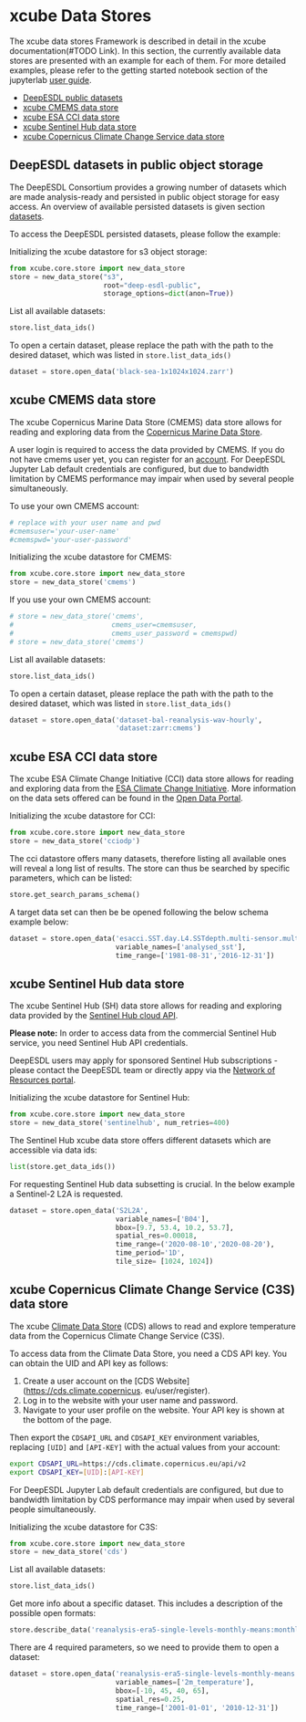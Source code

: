 # xcube Data Stores

The xcube data stores Framework is described in detail in the xcube documentation(#TODO 
Link).
In this section, the currently available data stores are presented with an 
example for each of them. For more detailed examples, please refer to the 
getting started notebook section of the jupyterlab 
[user guide](../guide/jupyterlab.md#getting-started-notebooks).

-   [DeepESDL public datasets](#deepesdl-datasets-in-public-object-storage)
-   [xcube CMEMS data store](#xcube-cmems-data-store)
-   [xcube ESA CCI data store](#xcube-esa-cci-data-store)
-   [xcube Sentinel Hub data store](#xcube-sentinel-hub-data-store)
-   [xcube Copernicus Climate Change Service data store](#xcube-copernicus-climate-change-service-c3s-data-store)

## DeepESDL datasets in public object storage

The DeepESDL Consortium provides a growing number of datasets which are made 
analysis-ready and persisted in public object storage for easy access. 
An overview of available persisted datasets is given section 
[datasets](datasets.md). 

To access the DeepESDL persisted datasets, please follow the example: 

Initializing the xcube datastore for s3 object storage:
```python
from xcube.core.store import new_data_store
store = new_data_store("s3", 
                       root="deep-esdl-public", 
                       storage_options=dict(anon=True))
```
List all available datasets: 

```python
store.list_data_ids()
```

To open a certain dataset, please replace the path with the path to the 
desired dataset, which was listed in `store.list_data_ids()`

```python
dataset = store.open_data('black-sea-1x1024x1024.zarr')
```

## xcube CMEMS data store
The xcube Copernicus Marine Data Store (CMEMS) data store allows for reading and 
exploring data from the 
[Copernicus Marine Data Store](https://data.marine.copernicus.eu/products).

A user login is required to access the data provided by CMEMS.
If you do not have cmems user yet, you can register for an 
[account](https://resources.marine.copernicus.eu/registration-form). 
For DeepESDL Jupyter Lab default credentials are configured, but due to 
bandwidth 
limitation by CMEMS performance may impair when used by several people
simultaneously. 

To use your own CMEMS account:
```python
# replace with your user name and pwd
#cmemsuser='your-user-name'
#cmemspwd='your-user-password'
```
Initializing the xcube datastore for CMEMS:

```python
from xcube.core.store import new_data_store
store = new_data_store('cmems')
```

If you use your own CMEMS account: 

```python
# store = new_data_store('cmems', 
#                        cmems_user=cmemsuser, 
#                        cmems_user_password = cmemspwd)
# store = new_data_store('cmems')
```

List all available datasets: 

```python
store.list_data_ids()
```

To open a certain dataset, please replace the path with the path to the 
desired dataset, which was listed in `store.list_data_ids()`

```python
dataset = store.open_data('dataset-bal-reanalysis-wav-hourly',
                          'dataset:zarr:cmems')
```


## xcube ESA CCI data store
The xcube ESA Climate Change Initiative (CCI) data store allows for reading and 
exploring data from the 
[ESA Climate Change Initiative](https://climate.esa.int/en/esa-climate/esa-cci/).
More information on the data sets offered can be found in the
[Open Data Portal](https://climate.esa.int/en/odp/#/dashboard).


Initializing the xcube datastore for CCI:

```python
from xcube.core.store import new_data_store
store = new_data_store('cciodp')
```

The cci datastore offers many datasets, therefore listing all available ones 
will reveal a long list of results. The store can thus be searched by specific 
parameters, which can be listed:

```python
store.get_search_params_schema()
```

A target data set can then be be opened following the below schema  
example below:

```python
dataset = store.open_data('esacci.SST.day.L4.SSTdepth.multi-sensor.multi-platform.OSTIA.2-1.sst',
                          variable_names=['analysed_sst'],
                          time_range=['1981-08-31','2016-12-31'])

```

## xcube Sentinel Hub data store

The xcube Sentinel Hub (SH) data store allows for reading and exploring data provided by the 
[Sentinel Hub cloud API](https://www.sentinel-hub.com/).

**Please note:** In order to access data from the commercial Sentinel Hub service, you need Sentinel 
Hub API credentials. 

DeepESDL users may apply for sponsored Sentinel Hub subscriptions - 
please contact the DeepESDL team or directly appy via the [Network of Resources portal](https://nor-discover.cloudeo.group/Service/EDC-Sentinel-Hub/SponsoringWizardPricelist).


Initializing the xcube datastore for Sentinel Hub:

```python
from xcube.core.store import new_data_store
store = new_data_store('sentinelhub', num_retries=400)
```

The Sentinel Hub xcube data store offers different datasets which are 
accessible via data ids:

```python
list(store.get_data_ids())
```

For requesting Sentinel Hub data subsetting is crucial. In the below example 
a Sentinel-2 L2A is requested.

```python
dataset = store.open_data('S2L2A', 
                          variable_names=['B04'], 
                          bbox=[9.7, 53.4, 10.2, 53.7], 
                          spatial_res=0.00018, 
                          time_range=('2020-08-10','2020-08-20'), 
                          time_period='1D',
                          tile_size= [1024, 1024])
```

## xcube Copernicus Climate Change Service (C3S) data store

The xcube [Climate Data Store](https://cds.climate.copernicus.eu) (CDS)
allows to read and explore temperature data from the Copernicus Climate 
Change Service (C3S). 

To access data from the Climate Data Store, you need a CDS API key. You can 
obtain the UID and API key as follows:

1.    Create a user account on the [CDS Website](https://cds.climate.copernicus.
eu/user/register).
2.    Log in to the website with your user name and password.
3.    Navigate to your user profile on the website. Your API key is shown 
      at the bottom of the page.

Then export the `CDSAPI_URL` and `CDSAPI_KEY` environment variables, 
replacing `[UID]` and `[API-KEY]` with the actual values from your account:

```bash
export CDSAPI_URL=https://cds.climate.copernicus.eu/api/v2
export CDSAPI_KEY=[UID]:[API-KEY]
```

For DeepESDL Jupyter Lab default credentials are configured, but due to 
bandwidth limitation by CDS performance may impair when used by several 
people simultaneously. 

Initializing the xcube datastore for C3S:

```python
from xcube.core.store import new_data_store
store = new_data_store('cds')
```

List all available datasets: 

```python
store.list_data_ids()
```

Get more info about a specific dataset. This includes a description of the 
possible open formats:

```python
store.describe_data('reanalysis-era5-single-levels-monthly-means:monthly_averaged_reanalysis')
```
There are 4 required parameters, so we need to provide them to open a dataset:

```python
dataset = store.open_data('reanalysis-era5-single-levels-monthly-means:monthly_averaged_reanalysis', 
                          variable_names=['2m_temperature'], 
                          bbox=[-10, 45, 40, 65], 
                          spatial_res=0.25, 
                          time_range=['2001-01-01', '2010-12-31'])
``` 